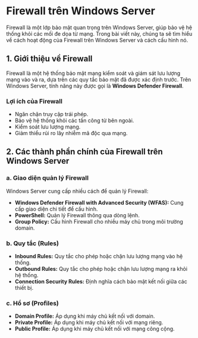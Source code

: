 # Firewall trên Windows Server

Firewall là một lớp bảo mật quan trọng trên Windows Server, giúp bảo vệ hệ thống khỏi các mối đe dọa từ mạng. Trong bài viết này, chúng ta sẽ tìm hiểu về cách hoạt động của Firewall trên Windows Server và cách cấu hình nó.

## 1. Giới thiệu về Firewall

Firewall là một hệ thống bảo mật mạng kiểm soát và giám sát lưu lượng mạng vào và ra, dựa trên các quy tắc bảo mật đã được xác định trước. Trên Windows Server, tính năng này được gọi là **Windows Defender Firewall**.

### Lợi ích của Firewall
- Ngăn chặn truy cập trái phép.
- Bảo vệ hệ thống khỏi các tấn công từ bên ngoài.
- Kiểm soát lưu lượng mạng.
- Giảm thiểu rủi ro lây nhiễm mã độc qua mạng.

## 2. Các thành phần chính của Firewall trên Windows Server

### a. Giao diện quản lý Firewall
Windows Server cung cấp nhiều cách để quản lý Firewall:
- **Windows Defender Firewall with Advanced Security (WFAS):** Cung cấp giao diện chi tiết để cấu hình.
- **PowerShell:** Quản lý Firewall thông qua dòng lệnh.
- **Group Policy:** Cấu hình Firewall cho nhiều máy chủ trong môi trường domain.

### b. Quy tắc (Rules)
- **Inbound Rules:** Quy tắc cho phép hoặc chặn lưu lượng mạng vào hệ thống.
- **Outbound Rules:** Quy tắc cho phép hoặc chặn lưu lượng mạng ra khỏi hệ thống.
- **Connection Security Rules:** Định nghĩa cách bảo mật kết nối giữa các thiết bị.

### c. Hồ sơ (Profiles)
- **Domain Profile:** Áp dụng khi máy chủ kết nối với domain.
- **Private Profile:** Áp dụng khi máy chủ kết nối với mạng riêng.
- **Public Profile:** Áp dụng khi máy chủ kết nối với mạng công cộng.
